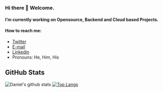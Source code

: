 ### Hi there 👋 Welcome.


#### I’m currently working on Opensource, Backend and Cloud based Projects.


#### How to reach me: 
- [Twitter](https://twitter.com/varsilias) 
- [E-mail](mailto:danielokoronkwo90@gmail.com?subject=Hi%20Daniel%2C%20From%20GitHub)
- [Linkedin](https://www.linkedin.com/in/daniel-okoronkwo)
- Pronouns: He, Him, His
## GitHub Stats
![Daniel's github stats](https://github-readme-stats.vercel.app/api?username=danielokoronkwo-coder&&show_icons=true) [![Top Langs](https://github-readme-stats.vercel.app/api/top-langs/?username=danielokoronkwo-coder)](https://github.com/danielokoronkwo-coder/github-readme-stats)
